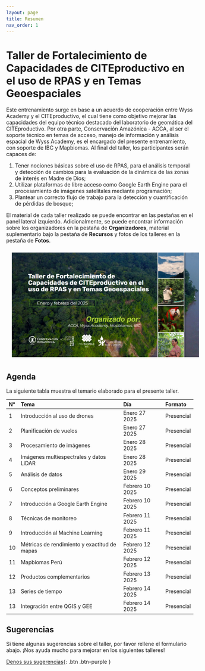 ```yaml
---
layout: page
title: Resumen
nav_order: 1
---
```


# Taller de Fortalecimiento de Capacidades de CITEproductivo en el uso de RPAS y en Temas Geoespaciales
Este entrenamiento surge en base a un acuerdo de cooperación entre Wyss Academy y el CITEproductivo, el cual tiene como objetivo mejorar las capacidades del equipo técnico destacado del laboratorio de geomática del CITEproductivo. Por otra parte, Conservación Amazónica - ACCA, al ser el soporte técnico en temas de acceso, manejo de información y análisis espacial de Wyss Academy, es el encargado del presente entrenamiento, con soporte de IBC y Mapbiomas.
Al final del taller, los participantes serán capaces de:
1. Tener nociones básicas sobre el uso de RPAS, para el análisis temporal y detección de cambios para la evaluación de la dinámica de las zonas de interés en Madre de Dios;
2. Utilizar plataformas de libre acceso como Google Earth Engine para el procesamiento de imágenes satelitales mediante programación;
3. Plantear un correcto flujo de trabajo para la detección y cuantificación de pérdidas de bosque;

El material de cada taller realizado se puede encontrar en las pestañas en el panel lateral izquierdo. Adicionalmente, se puede encontrar información sobre los organizadores en la pestaña de **Organizadores**, material suplementario bajo la pestaña de **Recursos** y fotos de los talleres en la pestaña de **Fotos**.


<img align="center" src="./images/banner.png" hspace="15" vspace="10" width="600">

## Agenda
La siguiente tabla muestra el temario elaborado para el presente taller.

| N°              | Tema                                                                         | Día                 | Formato    |
|:----------------|:-----------------------------------------------------------------------------|:--------------------|:-----------|
| 1               | Introducción al uso de drones                                                | Enero 27 2025       | Presencial |
| 2               | Planificación de vuelos                                                      | Enero 27 2025       | Presencial |
| 3               | Procesamiento de imágenes                                                    | Enero 28 2025       | Presencial |
| 4               | Imágenes multiespectrales y datos LiDAR                                      | Enero 28 2025       | Presencial |
| 5               | Análisis de datos                                                            | Enero 29 2025       | Presencial |
| 6               | Conceptos preliminares                                                       | Febrero 10 2025     | Presencial |
| 7               | Introducción a Google Earth Engine                                           | Febrero 10 2025     | Presencial |
| 8               | Técnicas de monitoreo                                                        | Febrero 11 2025     | Presencial |
| 9               | Introducción al Machine Learning                                             | Febrero 11 2025     | Presencial |
| 10              | Métricas de rendimiento y exactitud de mapas                                 | Febrero 12 2025     | Presencial |
| 11              | Mapbiomas Perú                                                               | Febrero 12 2025     | Presencial |
| 12              | Productos complementarios                                                    | Febrero 13 2025     | Presencial |
| 13              | Series de tiempo                                                             | Febrero 14 2025     | Presencial |
| 13              | Integración entre QGIS y GEE                                                 | Febrero 14 2025     | Presencial |

## Sugerencias
Si tiene algunas sugerencias sobre el taller, por favor rellene el formulario abajo. ¡Nos ayuda mucho para mejorar en los siguientes talleres!

[Denos sus sugerencias](https://forms.gle/gSGWxatR84Z5w6HN6){: .btn .btn-purple }